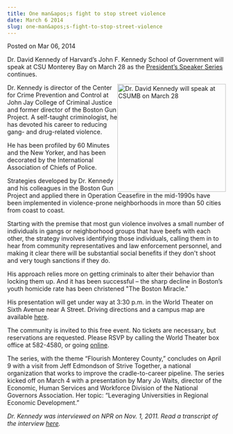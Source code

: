 ```yaml
---
title: One man&apos;s fight to stop street violence
date: March 6 2014
slug: one-man&apos;s-fight-to-stop-street-violence
---
```


 



<span class="date">Posted on Mar 06, 2014    </span>
<p>Dr. David Kennedy of Harvard&#x2019;s John F. Kennedy School of
Government will speak at CSU Monterey Bay on March 28 as the
<a href="https://president.csumb.edu/presidents-speaker-series" rel="nofollow">President&#x2019;s Speaker Series</a> continues.</p>
<p><img alt="Dr. David Kennedy will speak at CSUMB on March 28" src="https://news.csumb.edu/sites/default/files/65/attachments/news/images/d_kennedy1.jpg" style="width:250px; float:right; height:249px">Dr. Kennedy is
director of the Center for Crime Prevention and Control at John Jay
College of Criminal Justice and former director of the Boston Gun
Project. A self-taught criminologist, he has devoted his career to
reducing gang- and drug-related violence.</img></p>
<p>He has been profiled by 60 Minutes and the New Yorker, and has
been decorated by the International Association of Chiefs of
Police.</p>
<p>Strategies developed by Dr. Kennedy and his colleagues in the
Boston Gun Project and applied there in Operation Ceasefire in the
mid-1990s have been implemented in violence-prone neighborhoods in
more than 50 cities from coast to coast.</p>
<p>Starting with the premise that most gun violence involves a
small number of individuals in gangs or neighborhood groups that
have beefs with each other, the strategy involves identifying those
individuals, calling them in to hear from community representatives
and law enforcement personnel, and making it clear there will be
substantial social benefits if they don&apos;t shoot and very tough
sanctions if they do.</p>
<p>His approach relies more on getting criminals to alter their
behavior than locking them up. And it has been successful &#x2013; the
sharp decline in Boston&#x2019;s youth homicide rate has been christened
&quot;The Boston Miracle.&quot;</p>
<p>His presentation will get under way at 3:30 p.m. in the World
Theater on Sixth Avenue near A Street. Driving directions and a
campus map are available <a href="https://csumb.edu/maps" rel="nofollow">here</a>.</p>
<p>The community is invited to this free event. No tickets are
necessary, but reservations are requested. Please RSVP by calling
the World Theater box office at 582-4580, or going <a href="https://csumb.edu/rsvp" rel="nofollow">online</a>.</p>
<p>The series, with the theme &#x201C;Flourish Monterey County,&#x201D; concludes
on April 9 with a visit from Jeff Edmondson of Strive Together, a
national organization that works to improve the cradle-to-career
pipeline. The series kicked off on March 4 with a presentation by
Mary Jo Waits, director of the Economic, Human Services and
Workforce Division of the National Governors Association. Her
topic: &#x201C;Leveraging Universities in Regional Economic
Development.&#x201D;</p>
<p><em>Dr. Kennedy was interviewed on NPR on Nov. 1, 2011. Read a
transcript of the interview <a href="https://www.npr.org/2012/11/09/164732917/interrupting-violence-with-the-message-dont-shoot" rel="nofollow">here</a>.&#xA0;<br>
&#xA0;</br></em></p>





```

